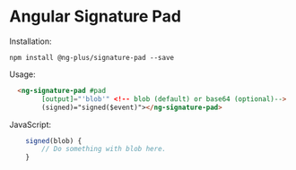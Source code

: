 # Angular Signature Pad

Installation:
```npm
npm install @ng-plus/signature-pad --save
```

Usage:
```html
  <ng-signature-pad #pad
        [output]="'blob'" <!-- blob (default) or base64 (optional)-->
        (signed)="signed($event)"></ng-signature-pad>
```

JavaScript:
```javascript
    signed(blob) {
        // Do something with blob here.
    }
```
